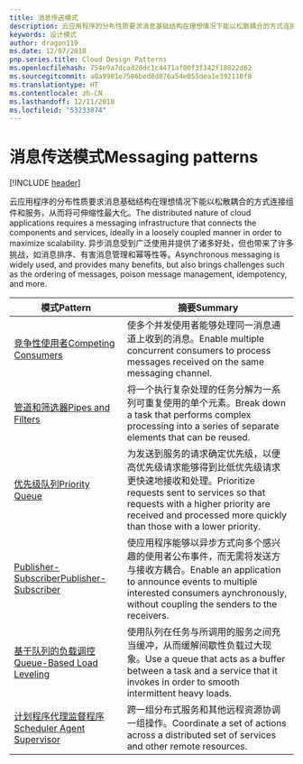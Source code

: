 ```yaml
---
title: 消息传送模式
description: 云应用程序的分布性质要求消息基础结构在理想情况下能以松散耦合的方式连接组件和服务，从而将可伸缩性最大化。 异步消息受到广泛使用并提供了诸多好处，但也带来了许多挑战，如消息排序、有害消息管理和幂等性等。
keywords: 设计模式
author: dragon119
ms.date: 12/07/2018
pnp.series.title: Cloud Design Patterns
ms.openlocfilehash: 754e9a7dcad20dc1c4471af00f3f142f18022d62
ms.sourcegitcommit: a0a9981e7586bed8d876a54e055dea1e392118f8
ms.translationtype: HT
ms.contentlocale: zh-CN
ms.lasthandoff: 12/11/2018
ms.locfileid: "53233874"
---
```

# <a name="messaging-patterns"></a><span data-ttu-id="971fe-105">消息传送模式</span><span class="sxs-lookup"><span data-stu-id="971fe-105">Messaging patterns</span></span>

[!INCLUDE [header](../../_includes/header.md)]

<span data-ttu-id="971fe-106">云应用程序的分布性质要求消息基础结构在理想情况下能以松散耦合的方式连接组件和服务，从而将可伸缩性最大化。</span><span class="sxs-lookup"><span data-stu-id="971fe-106">The distributed nature of cloud applications requires a messaging infrastructure that connects the components and services, ideally in a loosely coupled manner in order to maximize scalability.</span></span> <span data-ttu-id="971fe-107">异步消息受到广泛使用并提供了诸多好处，但也带来了许多挑战，如消息排序、有害消息管理和幂等性等。</span><span class="sxs-lookup"><span data-stu-id="971fe-107">Asynchronous messaging is widely used, and provides many benefits, but also brings challenges such as the ordering of messages, poison message management, idempotency, and more.</span></span>

| <span data-ttu-id="971fe-108">模式</span><span class="sxs-lookup"><span data-stu-id="971fe-108">Pattern</span></span> | <span data-ttu-id="971fe-109">摘要</span><span class="sxs-lookup"><span data-stu-id="971fe-109">Summary</span></span> |
| ------- | ------- |
| [<span data-ttu-id="971fe-110">竞争性使用者</span><span class="sxs-lookup"><span data-stu-id="971fe-110">Competing Consumers</span></span>](../competing-consumers.md) | <span data-ttu-id="971fe-111">使多个并发使用者能够处理同一消息通道上收到的消息。</span><span class="sxs-lookup"><span data-stu-id="971fe-111">Enable multiple concurrent consumers to process messages received on the same messaging channel.</span></span> |
| [<span data-ttu-id="971fe-112">管道和筛选器</span><span class="sxs-lookup"><span data-stu-id="971fe-112">Pipes and Filters</span></span>](../pipes-and-filters.md) | <span data-ttu-id="971fe-113">将一个执行复杂处理的任务分解为一系列可重复使用的单个元素。</span><span class="sxs-lookup"><span data-stu-id="971fe-113">Break down a task that performs complex processing into a series of separate elements that can be reused.</span></span> |
| [<span data-ttu-id="971fe-114">优先级队列</span><span class="sxs-lookup"><span data-stu-id="971fe-114">Priority Queue</span></span>](../priority-queue.md) | <span data-ttu-id="971fe-115">为发送到服务的请求确定优先级，以便高优先级请求能够得到比低优先级请求更快速地接收和处理。</span><span class="sxs-lookup"><span data-stu-id="971fe-115">Prioritize requests sent to services so that requests with a higher priority are received and processed more quickly than those with a lower priority.</span></span> |
| [<span data-ttu-id="971fe-116">Publisher-Subscriber</span><span class="sxs-lookup"><span data-stu-id="971fe-116">Publisher-Subscriber</span></span>](../publisher-subscriber.md) | <span data-ttu-id="971fe-117">使应用程序能够以异步方式向多个感兴趣的使用者公布事件，而无需将发送方与接收方耦合。</span><span class="sxs-lookup"><span data-stu-id="971fe-117">Enable an application to announce events to multiple interested consumers aynchronously, without coupling the senders to the receivers.</span></span> |
| [<span data-ttu-id="971fe-118">基于队列的负载调控</span><span class="sxs-lookup"><span data-stu-id="971fe-118">Queue-Based Load Leveling</span></span>](../queue-based-load-leveling.md) | <span data-ttu-id="971fe-119">使用队列在任务与所调用的服务之间充当缓冲，从而缓解间歇性负载过大现象。</span><span class="sxs-lookup"><span data-stu-id="971fe-119">Use a queue that acts as a buffer between a task and a service that it invokes in order to smooth intermittent heavy loads.</span></span> |
| [<span data-ttu-id="971fe-120">计划程序代理监督程序</span><span class="sxs-lookup"><span data-stu-id="971fe-120">Scheduler Agent Supervisor</span></span>](../scheduler-agent-supervisor.md) | <span data-ttu-id="971fe-121">跨一组分布式服务和其他远程资源协调一组操作。</span><span class="sxs-lookup"><span data-stu-id="971fe-121">Coordinate a set of actions across a distributed set of services and other remote resources.</span></span> |
